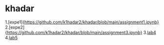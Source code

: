 # khadar
1.[expe1]{https://github.com/k1hadar2/khadar/blob/main/assignment1.ipynb}
2.[expe2]{https://github.com/k1hadar2/khadar/blob/main/assignment3.ipynb}
3.[lab4](https://github.com/k1hadar2/khadar/blob/main/ASSIGNMENT_4.ipynb)
4.[lab5](https://github.com/k1hadar2/khadar/blob/main/lab_5.ipynb)
